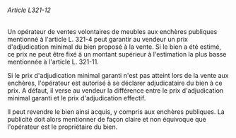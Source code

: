 ###### Article L321-12

Un opérateur de ventes volontaires de meubles aux enchères publiques mentionné à l'article L. 321-4 peut garantir au vendeur un prix d'adjudication minimal du bien proposé à la vente. Si le bien a été estimé, ce prix ne peut être fixé à un montant supérieur à l'estimation la plus basse mentionnée à l'article L. 321-11.

Si le prix d'adjudication minimal garanti n'est pas atteint lors de la vente aux enchères, l'opérateur est autorisé à se déclarer adjudicataire du bien à ce prix. A défaut, il verse au vendeur la différence entre le prix d'adjudication minimal garanti et le prix d'adjudication effectif.

Il peut revendre le bien ainsi acquis, y compris aux enchères publiques. La publicité doit alors mentionner de façon claire et non équivoque que l'opérateur est le propriétaire du bien.

